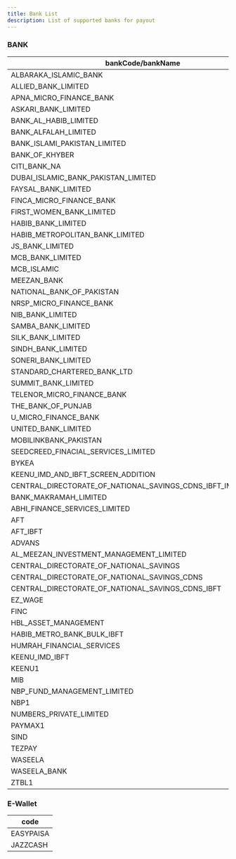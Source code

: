 ```yaml
---
title: Bank List
description: List of supported banks for payout
---
```


### BANK

| bankCode/bankName                   |
| ----------------------------------- |
| ALBARAKA_ISLAMIC_BANK |
| ALLIED_BANK_LIMITED |
| APNA_MICRO_FINANCE_BANK |
| ASKARI_BANK_LIMITED |
| BANK_AL_HABIB_LIMITED |
| BANK_ALFALAH_LIMITED |
| BANK_ISLAMI_PAKISTAN_LIMITED |
| BANK_OF_KHYBER |
| CITI_BANK_NA |
| DUBAI_ISLAMIC_BANK_PAKISTAN_LIMITED |
| FAYSAL_BANK_LIMITED |
| FINCA_MICRO_FINANCE_BANK |
| FIRST_WOMEN_BANK_LIMITED |
| HABIB_BANK_LIMITED |
| HABIB_METROPOLITAN_BANK_LIMITED |
| JS_BANK_LIMITED |
| MCB_BANK_LIMITED |
| MCB_ISLAMIC |
| MEEZAN_BANK |
| NATIONAL_BANK_OF_PAKISTAN |
| NRSP_MICRO_FINANCE_BANK |
| NIB_BANK_LIMITED |
| SAMBA_BANK_LIMITED |
| SILK_BANK_LIMITED |
| SINDH_BANK_LIMITED |
| SONERI_BANK_LIMITED |
| STANDARD_CHARTERED_BANK_LTD |
| SUMMIT_BANK_LIMITED |
| TELENOR_MICRO_FINANCE_BANK |
| THE_BANK_OF_PUNJAB |
| U_MICRO_FINANCE_BANK |
| UNITED_BANK_LIMITED |
| MOBILINKBANK_PAKISTAN |
| SEEDCREED_FINACIAL_SERVICES_LIMITED |
| BYKEA |
| KEENU_IMD_AND_IBFT_SCREEN_ADDITION |
| CENTRAL_DIRECTORATE_OF_NATIONAL_SAVINGS_CDNS_IBFT_IMD_ADDITION |
| BANK_MAKRAMAH_LIMITED |
| ABHI_FINANCE_SERVICES_LIMITED |
| AFT |
| AFT_IBFT |
| ADVANS |
| AL_MEEZAN_INVESTMENT_MANAGEMENT_LIMITED |
| CENTRAL_DIRECTORATE_OF_NATIONAL_SAVINGS |
| CENTRAL_DIRECTORATE_OF_NATIONAL_SAVINGS_CDNS |
| CENTRAL_DIRECTORATE_OF_NATIONAL_SAVINGS_CDNS_IBFT |
| EZ_WAGE |
| FINC |
| HBL_ASSET_MANAGEMENT |
| HABIB_METRO_BANK_BULK_IBFT |
| HUMRAH_FINANCIAL_SERVICES |
| KEENU_IMD_IBFT |
| KEENU1 |
| MIB |
| NBP_FUND_MANAGEMENT_LIMITED |
| NBP1 |
| NUMBERS_PRIVATE_LIMITED |
| PAYMAX1 |
| SIND |
| TEZPAY |
| WASEELA |
| WASEELA_BANK |
| ZTBL1 |


### E-Wallet

| code      |
| --------- |
| EASYPAISA |
| JAZZCASH  |
